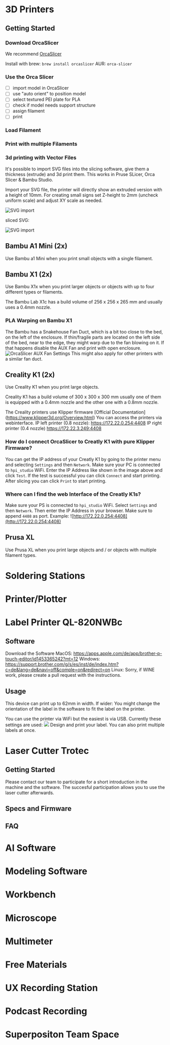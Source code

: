 # 3D Printers

## Getting Started

### Download OrcaSlicer
We recommend [OrcaSlicer](https://github.com/SoftFever/OrcaSlicer)

Install with brew: `brew install orcaslicer`
AUR: `orca-slicer`

### Use the Orca Slicer
- [ ] import model in OrcaSlicer
- [ ] use "auto orient" to position model
- [ ] select textured PEI plate for PLA
- [ ] check if model needs support structure
- [ ] assign filament
- [ ] print

### Load Filament

### Print with multiple Filaments

### 3d printing with Vector Files
It's possible to import SVG files into the slicing software, give them a thickness (extrude) and 3d print them.
This works in Pruse SLicer, Orca Slicer & Bambu Studio.

Import your SVG file, the printer will directly show an extruded version with a height of 10mm.
For creating small signs set Z-height to 2mm (uncheck uniform scale) and adjust XY scale as needed.

![SVG import](../Prototyping/img/svg_orca.png)

sliced SVG:

![SVG import](../Prototyping/img/sliced_svg.png)

## Bambu A1 Mini (2x)

Use Bambu a1 Mini when you print small objects with a single filament.

## Bambu X1 (2x)

Use Bambu X1x when you print larger objects or objects with up to four different types or filaments.

The Bambu Lab X1c has a build volume of 256 x 256 x 265 mm and usually uses a 0.4mm nozzle.

### PLA Warping on Bambu X1

The Bambu has a Snakehouse Fan Duct, which is a bit too close to the bed, on the left of the enclosure. If thin/fragile parts are located on the left side of the bed, near to the edge, they might warp due to the fan blowing on it. If that happens disable the AUX Fan and print with open enclosure. ![OrcaSlicer AUX Fan Settings](../3D_Printing/img/auxfan-orca.png)
This might also apply for other printers with a similar fan duct.

## Creality K1 (2x)

Use Creality K1 when you print large objects.

Creality K1 has a build volume of 300 x 300 x 300 mm usually one of them is equipped with a 0.4mm nozzle and the other one with a 0.8mm nozzle.

The Creality printers use Klipper firmware [Official Documentation] (https://www.klipper3d.org/Overview.html)
You can access the printers via webinterface.
IP left printer (0.8 nozzle): https://172.22.0.254:4408 
IP right printer (0.4 nozzle) https://172.22.3.249:4408


### How do I connect OrcaSlicer to Creatly K1 with pure Klipper Firmware?
You can get the IP address of your Creatly K1 by going to the printer menu and selecting `Settings` and then `Network`.
Make sure your PC is connected to `hpi_studio` WiFi.
Enter the IP Address like shown in the image above and click `Test`. If the test is successful you can click `Connect` and start printing. After slicing you can click `Print` to start printing.

### Where can I find the web Interface of the Creatly K1s?
Make sure your PS is connected to `hpi_studio` WiFi.
Select `Settings` and then `Network`. Then enter the IP Address in your browser. Make sure to append `4408` as port. Example: ![http://172.22.0.254:4408](http://172.22.0.254:4408)

## Prusa XL

Use Prusa XL when you print large objects and / or objects with multiple filament types.


# Soldering Stations


# Printer/Plotter

# Label Printer QL-820NWBc

## Software
Download the Software
MacOS: https://apps.apple.com/de/app/brother-p-touch-editor/id1453365242?mt=12
Windows: https://support.brother.com/g/s/es/inst/de/index.htm?c=de&lang=de&navi=off&comple=on&redirect=on
Linux: Sorry, if WINE work, please create a pull request with the instructions.

## Usage
This device can print up to 62mm in width. If wider: You might change the orientation of the label in the software to fit the label on the printer.

You can use the printer via WiFi but the easiest is via USB.
Currently these settings are used:
![](../Label_Printer/img/settings.png)
Design and print your label. You can also print multiple labels at once.


# Laser Cutter Trotec

## Getting Started

Please contact our team to participate for a short introduction in the machine and the software. The succesful participation allows you to use the laser cutter afterwards.

## Specs and Firmware

## FAQ

# AI Software

# Modeling Software

# Workbench

# Microscope

# Multimeter

# Free Materials

# UX Recording Station

# Podcast Recording

# Superpositon Team Space